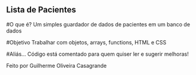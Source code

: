 ## Lista de Pacientes
#O que é?
Um simples guardador de dados de pacientes em um banco de dados

#Objetivo
Trabalhar com objetos, arrays, functions, HTML e CSS

#Aliás...
Código está comentado para quem quiser ler e sugerir melhoras!

Feito por Guilherme Oliveira Casagrande
